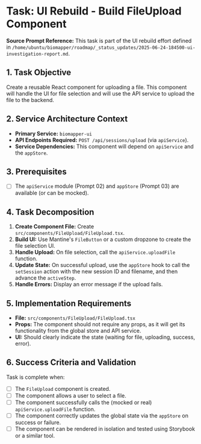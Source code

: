 # Task: UI Rebuild - Build FileUpload Component

**Source Prompt Reference:** This task is part of the UI rebuild effort defined in `/home/ubuntu/biomapper/roadmap/_status_updates/2025-06-24-184500-ui-investigation-report.md`.

## 1. Task Objective
Create a reusable React component for uploading a file. This component will handle the UI for file selection and will use the API service to upload the file to the backend.

## 2. Service Architecture Context
- **Primary Service:** `biomapper-ui`
- **API Endpoints Required:** `POST /api/sessions/upload` (via `apiService`).
- **Service Dependencies:** This component will depend on `apiService` and the `appStore`.

## 3. Prerequisites
- [ ] The `apiService` module (Prompt 02) and `appStore` (Prompt 03) are available (or can be mocked).

## 4. Task Decomposition
1.  **Create Component File:** Create `src/components/FileUpload/FileUpload.tsx`.
2.  **Build UI:** Use Mantine's `FileButton` or a custom dropzone to create the file selection UI.
3.  **Handle Upload:** On file selection, call the `apiService.uploadFile` function.
4.  **Update State:** On successful upload, use the `appStore` hook to call the `setSession` action with the new session ID and filename, and then advance the `activeStep`.
5.  **Handle Errors:** Display an error message if the upload fails.

## 5. Implementation Requirements
- **File:** `src/components/FileUpload/FileUpload.tsx`
- **Props:** The component should not require any props, as it will get its functionality from the global store and API service.
- **UI:** Should clearly indicate the state (waiting for file, uploading, success, error).

## 6. Success Criteria and Validation
Task is complete when:
- [ ] The `FileUpload` component is created.
- [ ] The component allows a user to select a file.
- [ ] The component successfully calls the (mocked or real) `apiService.uploadFile` function.
- [ ] The component correctly updates the global state via the `appStore` on success or failure.
- [ ] The component can be rendered in isolation and tested using Storybook or a similar tool.
